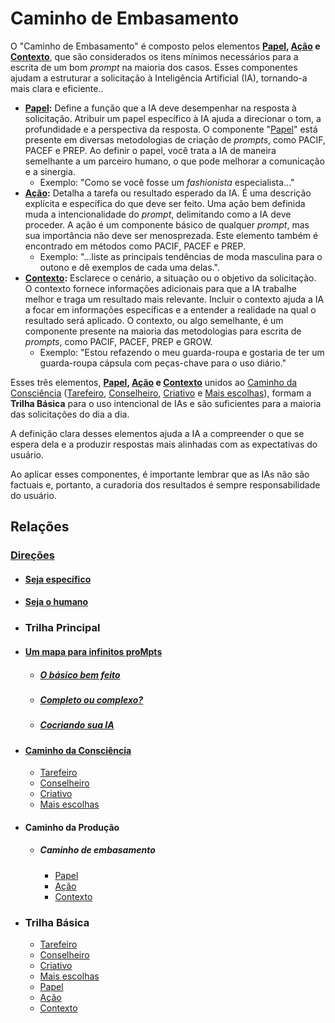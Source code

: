 # Caminho de Embasamento

O "Caminho de Embasamento" é composto pelos elementos **[Papel](../../partes-de-prompt/papel.md), [Ação](../../partes-de-prompt/acao.md) e [Contexto](../../partes-de-prompt/contexto.md)**, que são considerados os itens mínimos necessários para a escrita de um bom *prompt* na maioria dos casos. Esses componentes ajudam a estruturar a solicitação à Inteligência Artificial (IA), tornando-a mais clara e eficiente..

*   **[Papel](../../partes-de-prompt/papel.md):** Define a função que a IA deve desempenhar na resposta à solicitação. Atribuir um papel específico à IA ajuda a direcionar o tom, a profundidade e a perspectiva da resposta. O componente "[Papel](../../partes-de-prompt/papel.md)" está presente em diversas metodologias de criação de *prompts*, como PACIF, PACEF e PREP. Ao definir o papel, você trata a IA de maneira semelhante a um parceiro humano, o que pode melhorar a comunicação e a sinergia.
    *   Exemplo: "Como se você fosse um *fashionista* especialista..."
*   **[Ação](../../partes-de-prompt/acao.md):** Detalha a tarefa ou resultado esperado da IA. É uma descrição explícita e específica do que deve ser feito. Uma ação bem definida muda a intencionalidade do *prompt*, delimitando como a IA deve proceder. A ação é um componente básico de qualquer *prompt*, mas sua importância não deve ser menosprezada. Este elemento também é encontrado em métodos como PACIF, PACEF e PREP.
    *   Exemplo: "...liste as principais tendências de moda masculina para o outono e dê exemplos de cada uma delas.".
*   **[Contexto](../../partes-de-prompt/contexto.md):** Esclarece o cenário, a situação ou o objetivo da solicitação. O contexto fornece informações adicionais para que a IA trabalhe melhor e traga um resultado mais relevante. Incluir o contexto ajuda a IA a focar em informações específicas e a entender a realidade na qual o resultado será aplicado. O contexto, ou algo semelhante, é um componente presente na maioria das metodologias para escrita de *prompts*, como PACIF, PACEF, PREP e GROW.
    *   Exemplo: "Estou refazendo o meu guarda-roupa e gostaria de ter um guarda-roupa cápsula com peças-chave para o uso diário."

Esses três elementos, **[Papel](../../partes-de-prompt/papel.md), [Ação](../../partes-de-prompt/acao.md) e [Contexto](../../partes-de-prompt/contexto.md)** unidos ao [Caminho da Consciência](conceitos/jornada/caminho-da-consciencia.md) ([Tarefeiro](tipos-de-prompt/tarefeiro.md), [Conselheiro](tipos-de-prompt/conselheiro.md), [Criativo](tipos-de-prompt/criativo.md) e [Mais escolhas](tipos-de-prompt/mais-escolhas.md)), formam a **Trilha Básica** para o uso intencional de IAs e são suficientes para a maioria das solicitações do dia a dia. 

A definição clara desses elementos ajuda a IA a compreender o que se espera dela e a produzir respostas mais alinhadas com as expectativas do usuário.

Ao aplicar esses componentes, é importante lembrar que as IAs não são factuais e, portanto, a curadoria dos resultados é sempre responsabilidade do usuário.

## Relações
 ### [Direções](../../direcoes/)
  - #### [Seja específico](../../direcoes/seja-especifico.md)
  - #### [Seja o humano](../../direcoes/seja-o-humano.md)
- ### Trilha Principal
- #### [Um mapa para infinitos proMpts](../../um-mapa-para-infinitos-prompts.md)
  - ##### [O básico bem feito](../../prompt-basico.md)
  - ##### [Completo ou complexo?](../../prompts-complexos.md) 
  - ##### [Cocriando sua IA](../../tipos-de-prompt/cocriacao.md)
- #### [Caminho da Consciência](conceitos/jornada/caminho-da-consciencia.md)
  - [Tarefeiro](../../tipos-de-prompt/tarefeiro.md)
  - [Conselheiro](../../tipos-de-prompt/conselheiro.md)
  - [Criativo](../../tipos-de-prompt/criativo.md)
  - [Mais escolhas](../../tipos-de-prompt/mais-escolhas.md)
- #### Caminho da Produção
  - ##### Caminho de embasamento
    - [Papel](../../partes-de-prompt/papel.md)
    - [Ação](../../partes-de-prompt/acao.md)
    - [Contexto](../../partes-de-prompt/contexto.md)
- ### Trilha Básica
  - [Tarefeiro](../../tipos-de-prompt/tarefeiro.md)
  - [Conselheiro](../../tipos-de-prompt/conselheiro.md)
  - [Criativo](../../tipos-de-prompt/criativo.md)
  - [Mais escolhas](../../tipos-de-prompt/mais-escolhas.md)
  - [Papel](../../partes-de-prompt/papel.md)
  - [Ação](../../partes-de-prompt/acao.md)
  - [Contexto](../../partes-de-prompt/contexto.md)
